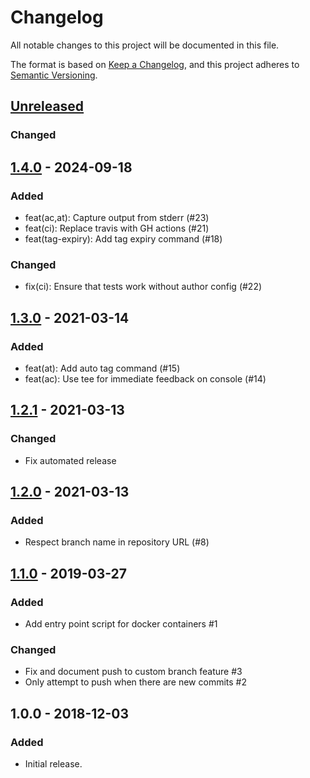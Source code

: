 # Changelog
All notable changes to this project will be documented in this file.

The format is based on [Keep a Changelog](https://keepachangelog.com/en/1.0.0/),
and this project adheres to [Semantic Versioning](https://semver.org/spec/v2.0.0.html).

## [Unreleased]
### Changed

## [1.4.0] - 2024-09-18
### Added
- feat(ac,at): Capture output from stderr (#23)
- feat(ci): Replace travis with GH actions (#21)
- feat(tag-expiry): Add tag expiry command (#18)

### Changed
- fix(ci): Ensure that tests work without author config (#22)

## [1.3.0] - 2021-03-14
### Added
- feat(at): Add auto tag command (#15)
- feat(ac): Use tee for immediate feedback on console (#14)

## [1.2.1] - 2021-03-13
### Changed
- Fix automated release

## [1.2.0] - 2021-03-13
### Added
- Respect branch name in repository URL (#8)

## [1.1.0] - 2019-03-27
### Added
- Add entry point script for docker containers #1

### Changed
- Fix and document push to custom branch feature #3
- Only attempt to push when there are new commits #2

## 1.0.0 - 2018-12-03
### Added
- Initial release.

[Unreleased]: https://github.com/znerol/git-gau/compare/v1.4.0...HEAD
[1.4.0]: https://github.com/znerol/git-gau/compare/v1.3.0...v1.4.0
[1.3.0]: https://github.com/znerol/git-gau/compare/v1.2.1...v1.3.0
[1.2.1]: https://github.com/znerol/git-gau/compare/v1.2.0...v1.2.1
[1.2.0]: https://github.com/znerol/git-gau/compare/v1.1.0...v1.2.0
[1.1.0]: https://github.com/znerol/git-gau/compare/v1.0.0...v1.1.0
